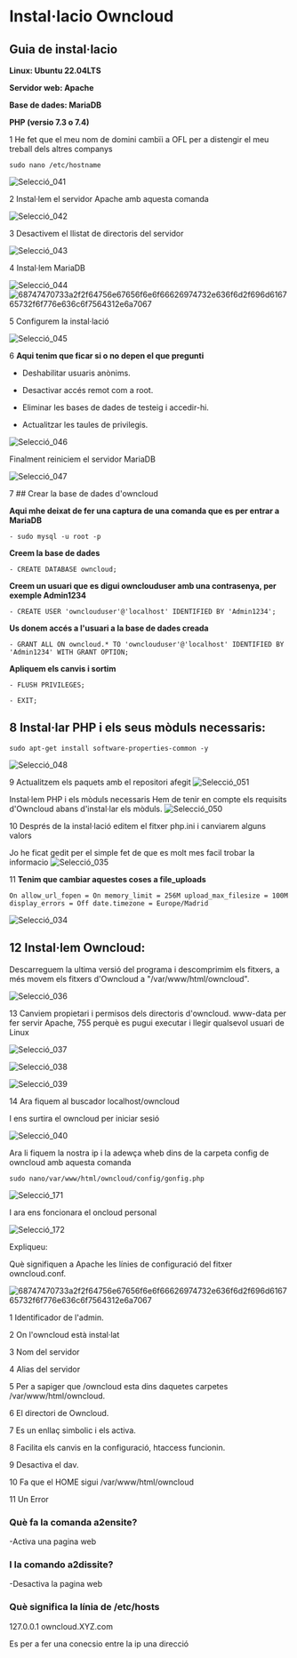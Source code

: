 # Instal·lacio Owncloud

## Guia de instal·lacio

**Linux: Ubuntu 22.04LTS**

**Servidor web: Apache**

**Base de dades: MariaDB**

**PHP (versio 7.3 o 7.4)**


1 He fet que el meu nom de domini cambïi a OFL per a distengir el meu treball dels altres companys
```
sudo nano /etc/hostname
```
![Selecció_041](https://user-images.githubusercontent.com/114162334/193090537-64c39fc6-3eb3-4708-b794-413165184564.png)

2 Instal·lem el servidor Apache amb aquesta comanda

![Selecció_042](https://user-images.githubusercontent.com/114162334/193090544-3c6b7136-2b2a-48f7-986e-922ed360b81b.png)

3 Desactivem el llistat de directoris del servidor

![Selecció_043](https://user-images.githubusercontent.com/114162334/193090562-ecbb7adc-f329-4ea0-a24b-c55e561842ae.png)

4 Instal·lem MariaDB

![Selecció_044](https://user-images.githubusercontent.com/114162334/193090572-6fee5ba8-adb9-4be6-b7ae-956231664b59.png)
![68747470733a2f2f64756e67656f6e6f66626974732e636f6d2f696d616765732f6f776e636c6f7564312e6a7067](https://user-images.githubusercontent.com/114162334/195784774-e6b4ebe0-6633-4167-8eae-f18178768fb0.jpg)

5 Configurem la instal·lació

![Selecció_045](https://user-images.githubusercontent.com/114162334/193090581-3cc203b5-369b-4e9e-9988-4a1c80798751.png)

6 **Aqui tenim que ficar si o no depen el que pregunti**

- Deshabilitar usuaris anònims.

- Desactivar accés remot com a root.

- Eliminar les bases de dades de testeig i accedir-hi.

- Actualitzar les taules de privilegis.

![Selecció_046](https://user-images.githubusercontent.com/114162334/193090591-563a239c-81fc-442d-8062-2847ebdcb72e.png)

Finalment reiniciem el servidor MariaDB

![Selecció_047](https://user-images.githubusercontent.com/114162334/193090604-d948594e-aa35-4198-bf26-f34a1af9a950.png)

7 ## Crear la base de dades d'owncloud

**Aqui mhe deixat de fer una captura de una comanda que es per entrar a MariaDB**
```
- sudo mysql -u root -p
```
**Creem la base de dades**
```
- CREATE DATABASE owncloud;
```
**Creem un usuari que es digui ownclouduser amb una contrasenya, per exemple Admin1234** 
```
- CREATE USER 'ownclouduser'@'localhost' IDENTIFIED BY 'Admin1234';
```
**Us donem accés a l'usuari a la base de dades creada**
```
- GRANT ALL ON owncloud.* TO 'ownclouduser'@'localhost' IDENTIFIED BY 'Admin1234' WITH GRANT OPTION;
```
**Apliquem els canvis i sortim**
```
- FLUSH PRIVILEGES;

- EXIT;
```
## 8 Instal·lar PHP i els seus mòduls necessaris:
```
sudo apt-get install software-properties-common -y
```
![Selecció_048](https://user-images.githubusercontent.com/114162334/193090616-6a665579-17ea-42f5-be01-2d7a5ec0f443.png)

9 Actualitzem els paquets amb el repositori afegit
![Selecció_051](https://user-images.githubusercontent.com/114162334/193092740-0e4a7903-a743-486d-b962-3f543c761105.png)

Instal·lem PHP i els mòduls necessaris
Hem de tenir en compte els requisits d'Owncloud abans d'instal·lar els mòduls.
![Selecció_050](https://user-images.githubusercontent.com/114162334/193090629-09e16a84-23b2-477b-8cbd-71e6329bb53d.png)

10 Després de la instal·lació editem el fitxer php.ini i canviarem alguns valors

Jo he ficat gedit per el simple fet de que es molt mes facil trobar la informacio 
![Selecció_035](https://user-images.githubusercontent.com/114162334/193079572-33825bf8-e9af-4dbb-9078-47b71edf94f7.png)

11 **Tenim que cambiar aquestes coses a file_uploads**
```
On allow_url_fopen = On memory_limit = 256M upload_max_filesize = 100M display_errors = Off date.timezone = Europe/Madrid
``` 
![Selecció_034](https://user-images.githubusercontent.com/114162334/193079556-ef646df0-1820-4c2c-8ed7-da400c69fc26.png)

 ## 12 Instal·lem Owncloud:

Descarreguem la ultima versió del programa i descomprimim els fitxers, a més movem els fitxers d'Owncloud a "/var/www/html/owncloud".

![Selecció_036](https://user-images.githubusercontent.com/114162334/193079645-ce336612-f3b3-41df-9a70-3171aa3cbbb4.png)

13 Canviem propietari i permisos dels directoris d'owncloud. www-data per fer servir Apache, 755 perquè es pugui executar i llegir qualsevol usuari de Linux

![Selecció_037](https://user-images.githubusercontent.com/114162334/193079664-24edfba0-140c-44a9-a435-d744d01c0088.png)

![Selecció_038](https://user-images.githubusercontent.com/114162334/193079673-c1a4b5b8-6945-4aba-8d11-6ef33780b6b4.png)

![Selecció_039](https://user-images.githubusercontent.com/114162334/193079681-a12b7409-7d76-4516-abb1-5d7c43d077d3.png)

14 Ara fiquem al buscador localhost/owncloud

I ens surtira el owncloud per iniciar sesió

![Selecció_040](https://user-images.githubusercontent.com/114162334/193079692-c3383e3d-639c-467d-81e9-b0be88086af4.png)

Ara li fiquem la nostra ip i la adewça wheb dins de la carpeta config de owncloud amb aquesta comanda
```
sudo nano/var/www/html/owncloud/config/gonfig.php
```

![Selecció_171](https://user-images.githubusercontent.com/114162334/195617056-7a7f50b7-3cfe-47d0-98ea-d395116ff649.png)

I ara ens foncionara el oncloud personal

![Selecció_172](https://user-images.githubusercontent.com/114162334/195617080-f780894c-8b54-43d0-a2f2-34d390fc78af.png)


Expliqueu:

Què signifiquen a Apache les línies de configuració del fitxer owncloud.conf.

![68747470733a2f2f64756e67656f6e6f66626974732e636f6d2f696d616765732f6f776e636c6f7564312e6a7067](https://user-images.githubusercontent.com/114162334/195784901-1d83f3c1-ee2d-46f1-b432-a27156d55f50.jpg)

1 Identificador de l'admin.

2 On l'owncloud està instal·lat

3 Nom del servidor

4 Alias del servidor 

5 Per a sapiger que /owncloud esta dins daquetes carpetes /var/www/html/owncloud.

6 El directori de Owncloud.

7 Es un enllaç simbolic i els activa.

8 Facilita els canvis en la configuració, htaccess funcionin.

9 Desactiva el dav.

10 Fa que el HOME sigui /var/www/html/owncloud

11 Un Error


### Què fa la comanda a2ensite?

-Activa una pagina web

### I la comando a2dissite?

-Desactiva la pagina web

### Què significa la línia de /etc/hosts

127.0.0.1 owncloud.XYZ.com

Es per a fer una conecsio entre la ip una direcció

